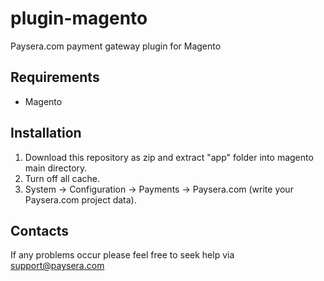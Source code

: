 plugin-magento
==============

Paysera.com payment gateway plugin for Magento

Requirements
------------

- Magento

Installation
------------

1. Download this repository as zip and extract "app" folder into magento main directory.
2. Turn off all cache.
3. System -> Configuration -> Payments -> Paysera.com (write your Paysera.com project data).

Contacts
--------

If any problems occur please feel free to seek help via support@paysera.com